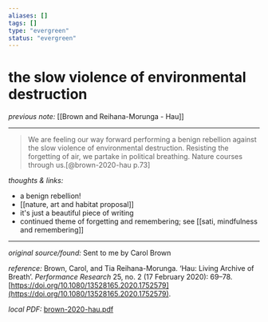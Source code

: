 ```yaml
---
aliases: []
tags: []
type: "evergreen"
status: "evergreen"
---
```


# the slow violence of environmental destruction

_previous note:_ [[Brown and Reihana-Morunga - Hau]]

---

> We are feeling our way forward performing a benign rebellion against the slow violence of environmental destruction. Resisting the forgetting of air, we partake in political breathing. Nature courses through us.[@brown-2020-hau p.73]


_thoughts & links:_

- a benign rebellion!
- [[nature, art and habitat proposal]]
- it's just a beautiful piece of writing
- continued theme of forgetting and remembering; see [[sati, mindfulness and remembering]]



---

_original source/found:_ Sent to me by Carol Brown

_reference:_ Brown, Carol, and Tia Reihana-Morunga. ‘Hau: Living Archive of Breath’. _Performance Research_ 25, no. 2 (17 February 2020): 69–78. [https://doi.org/10.1080/13528165.2020.1752579](https://doi.org/10.1080/13528165.2020.1752579).

_local PDF:_ [brown-2020-hau.pdf](hook://file/8rMNRmTxD?p=RHJvcGJveC9iaWJsaW9ncmFwaHkgcGRmcw==&n=brown%2D2020%2Dhau%2Epdf)